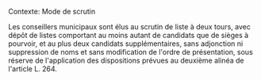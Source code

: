 Contexte: Mode de scrutin

Les conseillers municipaux sont élus au scrutin de liste à deux tours, avec dépôt de listes comportant au moins autant de candidats que de sièges à pourvoir, et au plus deux candidats supplémentaires, sans adjonction ni suppression de noms et sans modification de l'ordre de présentation, sous réserve de l'application des dispositions prévues au deuxième alinéa de l'article L. 264.